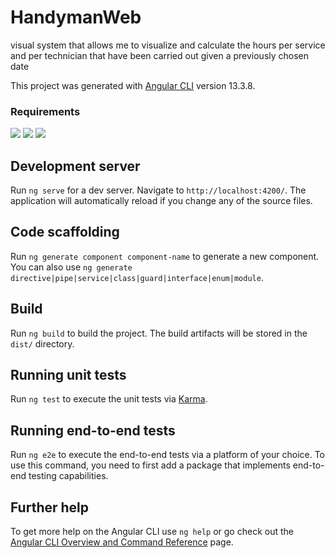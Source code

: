 # HandymanWeb

visual system that allows me to visualize and calculate the hours per service and per technician that have been carried out given a previously chosen date

This project was generated with [Angular CLI](https://github.com/angular/angular-cli) version 13.3.8.

### Requirements

![](https://img.shields.io/badge/Node-16.15.1-blue?style=plastic&logo=Node.js) 
![](https://img.shields.io/badge/Angular-13-blue?style=plastic&logo=Angular)
![](https://img.shields.io/badge/Bootstrap-5.2.x-blue?style=plastic&logo=Bootstrap)


## Development server

Run `ng serve` for a dev server. Navigate to `http://localhost:4200/`. The application will automatically reload if you change any of the source files.

## Code scaffolding

Run `ng generate component component-name` to generate a new component. You can also use `ng generate directive|pipe|service|class|guard|interface|enum|module`.

## Build

Run `ng build` to build the project. The build artifacts will be stored in the `dist/` directory.

## Running unit tests

Run `ng test` to execute the unit tests via [Karma](https://karma-runner.github.io).

## Running end-to-end tests

Run `ng e2e` to execute the end-to-end tests via a platform of your choice. To use this command, you need to first add a package that implements end-to-end testing capabilities.

## Further help

To get more help on the Angular CLI use `ng help` or go check out the [Angular CLI Overview and Command Reference](https://angular.io/cli) page.
